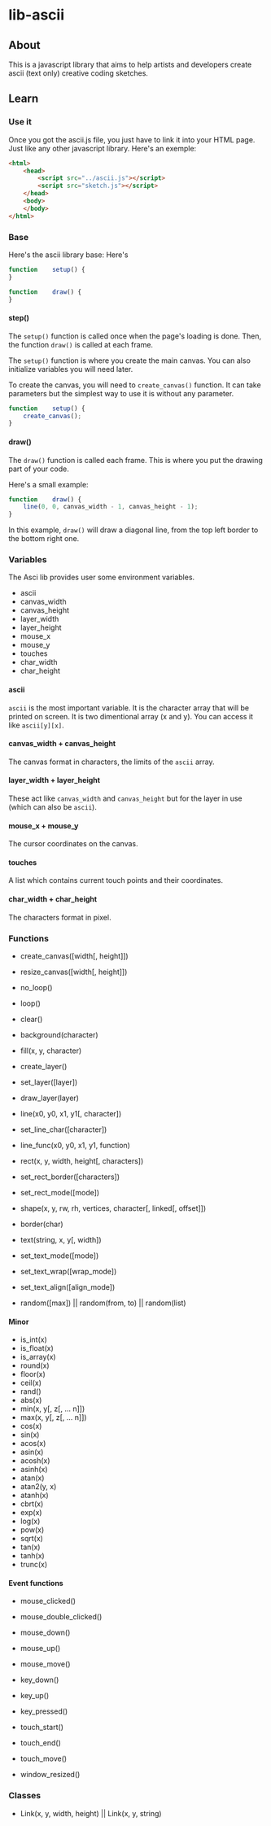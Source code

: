 # lib-ascii

## About

This is a javascript library that aims to help artists and developers create ascii (text only) creative coding sketches.

## Learn

### Use it

Once you got the ascii.js file, you just have to link it into your HTML page. Just like any other javascript library.
Here's an exemple:
```html
<html>
	<head>
		<script src="../ascii.js"></script>
		<script src="sketch.js"></script>
	</head>
	<body>
	</body>
</html>
```

### Base

Here's the ascii library base:
Here's 
```javascript
function	setup() {
}

function	draw() {
}
```

#### step()

The `setup()` function is called once when the page's loading is done. Then,
the function `draw()` is called at each frame.

The `setup()` function is where you create the main canvas. You can also
initialize variables you will need later.

To create the canvas, you will need to `create_canvas()` function.
It can take parameters but the simplest way to use it is without any parameter.

```javascript
function	setup() {
	create_canvas();
}
```

#### draw()

The `draw()` function is called each frame. This is where you put the drawing
part of your code.

Here's a small example:

```javascript
function	draw() {
	line(0, 0, canvas_width - 1, canvas_height - 1);
}
```

In this example, `draw()` will draw a diagonal line, from the top left border to
the bottom right one.

### Variables

The Asci lib provides user some environment variables.

- ascii
- canvas_width
- canvas_height
- layer_width
- layer_height
- mouse_x
- mouse_y
- touches
- char_width
- char_height

#### ascii

`ascii` is the most important variable. It is the character array that will be
printed on screen. It is two dimentional array (x and y). You can access it
like `ascii[y][x]`.

#### canvas_width + canvas_height

The canvas format in characters, the limits of the `ascii` array.

#### layer_width + layer_height

These act like `canvas_width` and `canvas_height` but for the layer in use
(which can also be `ascii`).

#### mouse_x + mouse_y

The cursor coordinates on the canvas.

#### touches

A list which contains current touch points and their coordinates.

#### char_width + char_height

The characters format in pixel.

### Functions

- create_canvas([width[, height]])
- resize_canvas([width[, height]])

- no_loop()
- loop()

- clear()
- background(character)
- fill(x, y, character)

- create_layer()
- set_layer([layer])
- draw_layer(layer)

- line(x0, y0, x1, y1[, character])
- set_line_char([character])

- line_func(x0, y0, x1, y1, function)

- rect(x, y, width, height[, characters])
- set_rect_border([characters])
- set_rect_mode([mode])

- shape(x, y, rw, rh, vertices, character[, linked[, offset]])

- border(char)

- text(string, x, y[, width])
- set_text_mode([mode])
- set_text_wrap([wrap_mode])
- set_text_align([align_mode])

- random([max]) || random(from, to) || random(list)

#### Minor

- is_int(x)
- is_float(x)
- is_array(x)
- round(x)
- floor(x)
- ceil(x)
- rand()
- abs(x)
- min(x, y[, z[, ... n]])
- max(x, y[, z[, ... n]])
- cos(x)
- sin(x)
- acos(x)
- asin(x)
- acosh(x)
- asinh(x)
- atan(x)
- atan2(y, x)
- atanh(x)
- cbrt(x)
- exp(x)
- log(x)
- pow(x)
- sqrt(x)
- tan(x)
- tanh(x)
- trunc(x)

#### Event functions

- mouse_clicked()
- mouse_double_clicked()
- mouse_down()
- mouse_up()
- mouse_move()

- key_down()
- key_up()
- key_pressed()

- touch_start()
- touch_end()
- touch_move()

- window_resized()

### Classes

- Link(x, y, width, height) || Link(x, y, string)
